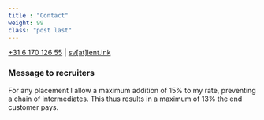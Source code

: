 ```yaml
---
title : "Contact"
weight: 99
class: "post last"
---
```


[+31 6 170 126 55](http://call.lent.ink)
|
[sv\[at\]lent.ink](http://mail.lent.ink)


### Message to recruiters

For any placement I allow a maximum addition of
15%
to my rate,
preventing a chain of intermediates.
This thus results in a maximum of
13%
the end customer pays.

